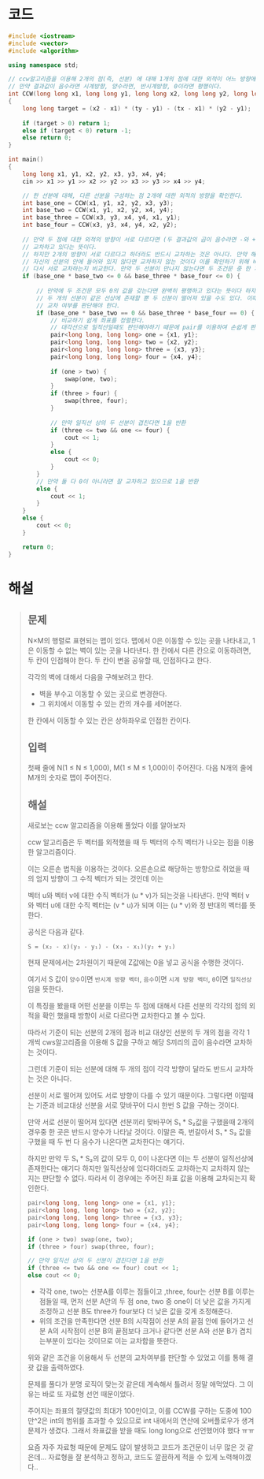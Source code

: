 # 코드

```c++
#include <iostream>
#include <vector>
#include <algorithm>

using namespace std;

// ccw알고리즘을 이용해 2개의 점(즉, 선분) 에 대해 1개의 점에 대한 외적이 어느 방향에 있는지 구분한다.
// 만약 결과값이 음수라면 시계방향, 양수라면, 반시계방향, 0이라면 평행이다.
int CCW(long long x1, long long y1, long long x2, long long y2, long long tx, long long ty)
{
    long long target = (x2 - x1) * (ty - y1) - (tx - x1) * (y2 - y1);
    
    if (target > 0) return 1;
    else if (target < 0) return -1;
    else return 0;
}

int main()
{
    long long x1, y1, x2, y2, x3, y3, x4, y4;
    cin >> x1 >> y1 >> x2 >> y2 >> x3 >> y3 >> x4 >> y4;

    // 한 선분에 대해, 다른 선분을 구성하는 점 2개에 대한 외적의 방향을 확인한다. 
    int base_one = CCW(x1, y1, x2, y2, x3, y3);
    int base_two = CCW(x1, y1, x2, y2, x4, y4);
    int base_three = CCW(x3, y3, x4, y4, x1, y1);
    int base_four = CCW(x3, y3, x4, y4, x2, y2);
    
    // 만약 두 점에 대한 외적의 방향이 서로 다르다면 (두 결과값의 곱이 음수라면 -와 + 가 곱해진것으로 다른 방향이다.)
    // 교차하고 있다는 뜻이다.
    // 하지만 2개의 방향이 서로 다르다고 하더라도 반드시 교차하는 것은 아니다. 만약 해당 선분이 교차하는 듯이 구성되어있어도
    // 자신의 선분의 안에 들어와 있지 않다면 교차하지 않는 것이다 이를 확인하기 위해 비교 대상이었던 선분을 기준으로 잡아
    // 다시 서로 교차하는지 비교한다. 만약 두 선분이 만나지 않는다면 두 조건문 중 한 개의 조건문에서는 비교 대상인 두 점에 대한 외적이 같은 방향으로 나온다.
    if (base_one * base_two <= 0 && base_three * base_four <= 0) {
        
        // 만약에 두 조건문 모두 0의 값을 갖는다면 완벽히 평행하고 있다는 뜻이다 하지만 이는 반드시 교차한다는 뜻은 아니다.
        // 두 개의 선분이 같은 선상에 존재할 뿐 두 선분이 떨어져 있을 수도 있다. 이때는 좌표값을 이용해 두 선분이 겹쳐져 있는지 확인하여
        // 교차 여부를 판단해야 한다.
        if (base_one * base_two == 0 && base_three * base_four == 0) {
            // 비교하기 쉽게 좌표를 정렬한다.
            // 대각선으로 일직선일때도 판단해야하기 때문에 pair를 이용하여 손쉽게 판단한다.
            pair<long long, long long> one = {x1, y1};
            pair<long long, long long> two = {x2, y2};
            pair<long long, long long> three = {x3, y3};
            pair<long long, long long> four = {x4, y4};
            
            if (one > two) {
                swap(one, two);
            }
            if (three > four) {
                swap(three, four);
            }
            
            // 만약 일직선 상의 두 선분이 겹친다면 1을 반환
            if (three <= two && one <= four) {
                cout << 1;
            }
            else {
                cout << 0;
            }
        }
        // 만약 둘 다 0이 아니라면 잘 교차하고 있으므로 1을 반환
        else {
            cout << 1;
        }
    }
    else {
        cout << 0;
    }

    return 0;
}

```



# 해설

> ## 문제
>
> N×M의 행렬로 표현되는 맵이 있다. 맵에서 0은 이동할 수 있는 곳을 나타내고, 1은 이동할 수 없는 벽이 있는 곳을 나타낸다. 한 칸에서 다른 칸으로 이동하려면, 두 칸이 인접해야 한다. 두 칸이 변을 공유할 때, 인접하다고 한다.
>
> 각각의 벽에 대해서 다음을 구해보려고 한다.
>
> - 벽을 부수고 이동할 수 있는 곳으로 변경한다.
> - 그 위치에서 이동할 수 있는 칸의 개수를 세어본다.
>
> 한 칸에서 이동할 수 있는 칸은 상하좌우로 인접한 칸이다.
>
> ## 입력
>
> 첫째 줄에 N(1 ≤ N ≤ 1,000), M(1 ≤ M ≤ 1,000)이 주어진다. 다음 N개의 줄에 M개의 숫자로 맵이 주어진다.
>
> ## 해설
>
> 새로보는 ccw 알고리즘을 이용해 풀었다 이를 알아보자
>
> ccw 알고리즘은 두 벡터를 외적했을 때 두 벡터의 수직 벡터가 나오는 점을 이용한 알고리즘이다.
>
> 이는 오른손 법칙을 이용하는 것이다. 오른손으로 해당하는 방향으로 쥐었을 때의 엄지 방향이 그 수직 벡터가 되는 것인데 이는
>
> 벡터 u와 벡터 v에 대한 수직 벡터가 (u * v)가 되는것을 나타낸다. 만약 벡터 v와 벡터 u에 대한 수직 벡터는 (v * u)가 되며 이는 (u * v)와 정 반대의 벡터를 뜻한다.
>
> 공식은 다음과 같다.
>
> ```
> S = (x₂ - x)(y₃ - y₁) - (x₃ - x₁)(y₂ + y₁)
> ```
>
> 현재 문제에서는 2차원이기 때문에 Z값에는 0을 넣고 공식을 수행한 것이다.
>
> 여기서 S 값이 `양수`이면 `반시계 방향 벡터`, `음수`이면 `시계 방향 벡터`, `0`이면 `일직선상` 임을 뜻한다.
>
> 이 특징을 봤을때 어떤 선분을 이루는 두 점에 대해서 다른 선분의 각각의 점의 외적을 확인 했을때 방향이 서로 다르다면 교차한다고 볼 수 있다.
>
> 따라서 기준이 되는 선분의 2개의 점과 비교 대상인 선분의 두 개의 점을 각각 1개씩 cws알고리즘을 이용해 S 값을 구하고 해당 S끼리의 곱이 음수라면 교차하는 것이다.
>
> 그런데 기준이 되는 선분에 대해 두 개의 점이 각각 방향이 달라도 반드시 교차하는 것은 아니다.
>
> 선분이 서로 떨어져 있어도 서로 방향이 다를 수 있기 때문이다. 그렇다면 이럴때는 기준과 비교대상 선분을 서로 맞바꾸어 다시 한번 S 값을 구하는 것이다.
>
> 만약 서로 선분이 떨어져 있다면 선분끼리 맞바꾸어 S₁ * S₂값을 구했을때 2개의 경우중 한 곳은 반드시 양수가 나타날 것이다. 이말은 즉, 번갈아서 S₁ * S₂ 값을 구했을 때 두 번 다 음수가 나온다면 교차한다는 얘기다.
>
> 하지만 만약 두 S₁ * S₂의 값이 모두 0, 0이 나온다면 이는 두 선분이 일직선상에 존재한다는 얘기다 하지만 일직선상에 있다하더라도 교차하는지 교차하지 않는지는 판단할 수 없다. 따라서 이 경우에는 주어진 좌표 값을 이용해 교차되는지 확인한다.
>
> ```c++
> pair<long long, long long> one = {x1, y1};
> pair<long long, long long> two = {x2, y2};
> pair<long long, long long> three = {x3, y3};
> pair<long long, long long> four = {x4, y4};
> 
> if (one > two) swap(one, two);
> if (three > four) swap(three, four);
> 
> // 만약 일직선 상의 두 선분이 겹친다면 1을 반환
> if (three <= two && one <= four) cout << 1;
> else cout << 0;
> ```
>
> - 각각 one, two는 선분A를 이루는 점들이고  ,three, four는 선분 B를 이루는 점들일 때, 먼저 선분 A안의 두 점 one, two 중 one이 더 낮은 값을 가지게 조정하고 선분 B도 three가 four보다 더 낮은 값을 갖게 조정해준다.
> - 위의 조건을 만족한다면 선분 B의 시작점이 선분 A의 끝점 안에 들어가고 선분 A의 시작점이 선분 B의 끝점보다 크거나 같다면 선분 A와 선분 B가 겹치는부분이 있다는 것이므로 이는 교차함을 뜻한다.
>
> 위와 같은 조건을 이용해서 두 선분의 교차여부를 판단할 수 있었고 이를 통해 결괏 값을 출력하였다.
>
> 문제를 풀다가 분명 로직이 맞는것 같은데 계속해서 틀려서 정말 애먹었다. 그 이유는 바로 또 자료형 선언 때문이었다.
>
> 주어지는 좌표의 절댓값의 최대가 100만이고, 이를 CCW를 구하는 도중에 100만^2은 int의 범위를 초과할 수 있으므로 int 내에서의 연산에 오버플로우가 생겨 문제가 생겼다. 그래서 좌표값을 받을 때도 long long으로 선언했어야 했다 ㅠㅠ
>
> 요즘 자주 자료형 때문에 문제도 많이 발생하고 코드가 조건문이 너무 많은 것 같은데... 자료형을 잘 분석하고 정하고, 코드도 깔끔하게 적을 수 있게 노력해야겠다..

